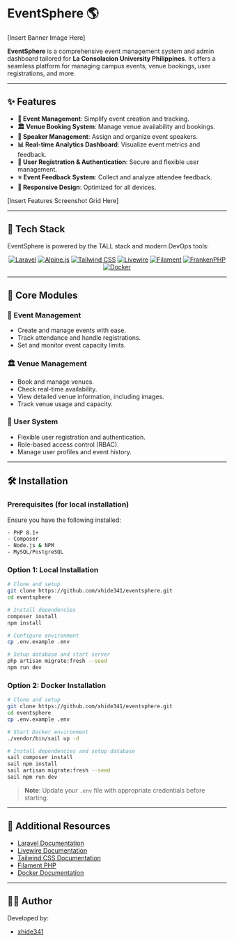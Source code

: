 # EventSphere 🌎

[Insert Banner Image Here]

**EventSphere** is a comprehensive event management system and admin dashboard tailored for **La Consolacion University Philippines**. It offers a seamless platform for managing campus events, venue bookings, user registrations, and more.

---

## ✨ Features

-   **📅 Event Management**: Simplify event creation and tracking.
-   **🏛️ Venue Booking System**: Manage venue availability and bookings.
-   **👥 Speaker Management**: Assign and organize event speakers.
-   **📊 Real-time Analytics Dashboard**: Visualize event metrics and feedback.
-   **👤 User Registration & Authentication**: Secure and flexible user management.
-   **⭐ Event Feedback System**: Collect and analyze attendee feedback.
-   **📱 Responsive Design**: Optimized for all devices.

[Insert Features Screenshot Grid Here]

---

## 🚀 Tech Stack

EventSphere is powered by the TALL stack and modern DevOps tools:

<div align="center" style="margin-top: 10px;">
<a href="https://laravel.com" target="_blank"><img src="https://img.shields.io/badge/Laravel-FF2D20?style=for-the-badge&logo=laravel&logoColor=white" alt="Laravel"></a>
<a href="https://alpinejs.dev" target="_blank"><img src="https://img.shields.io/badge/Alpine.js-8BC0D0?style=for-the-badge&logo=alpine.js&logoColor=black" alt="Alpine.js"></a>
<a href="https://tailwindcss.com" target="_blank"><img src="https://img.shields.io/badge/Tailwind_CSS-38B2AC?style=for-the-badge&logo=tailwind-css&logoColor=white" alt="Tailwind CSS"></a>
<a href="https://livewire.laravel.com" target="_blank"><img src="https://img.shields.io/badge/Livewire-4E56A6?style=for-the-badge&logo=livewire&logoColor=white" alt="Livewire"></a>
<a href="https://filamentphp.com" target="_blank"><img src="https://img.shields.io/badge/Filament-22292f?style=for-the-badge&logo=filament&logoColor=white" alt="Filament"></a>
<a href="https://frankenphp.dev" target="_blank"><img src="https://img.shields.io/badge/FrankenPHP-6C4AB0?style=for-the-badge&logo=php&logoColor=white" alt="FrankenPHP"></a>
<a href="https://www.docker.com" target="_blank"><img src="https://img.shields.io/badge/Docker-2496ED?style=for-the-badge&logo=docker&logoColor=white" alt="Docker"></a>
</div>

---

## 🎯 Core Modules

### 📅 Event Management

-   Create and manage events with ease.
-   Track attendance and handle registrations.
-   Set and monitor event capacity limits.

### 🏛️ Venue Management

-   Book and manage venues.
-   Check real-time availability.
-   View detailed venue information, including images.
-   Track venue usage and capacity.

### 👤 User System

-   Flexible user registration and authentication.
-   Role-based access control (RBAC).
-   Manage user profiles and event history.

---

## 🛠️ Installation

### Prerequisites (for local installation)

Ensure you have the following installed:

```bash
- PHP 8.1+
- Composer
- Node.js & NPM
- MySQL/PostgreSQL
```

### Option 1: Local Installation

```bash
# Clone and setup
git clone https://github.com/xhide341/eventsphere.git
cd eventsphere

# Install dependencies
composer install
npm install

# Configure environment
cp .env.example .env

# Setup database and start server
php artisan migrate:fresh --seed
npm run dev
```

### Option 2: Docker Installation

```bash
# Clone and setup
git clone https://github.com/xhide341/eventsphere.git
cd eventsphere
cp .env.example .env

# Start Docker environment
./vendor/bin/sail up -d

# Install dependencies and setup database
sail composer install
sail npm install
sail artisan migrate:fresh --seed
sail npm run dev
```

> **Note**: Update your `.env` file with appropriate credentials before starting.

---

## 🔗 Additional Resources

-   [Laravel Documentation](https://laravel.com/docs)
-   [Livewire Documentation](https://laravel-livewire.com/docs/installation)
-   [Tailwind CSS Documentation](https://tailwindcss.com/docs)
-   [Filament PHP](https://filamentphp.com/docs)
-   [Docker Documentation](https://www.docker.com/docs)

---

## 🧑‍💻 Author

Developed by:

-   [xhide341](https://github.com/xhide341)
